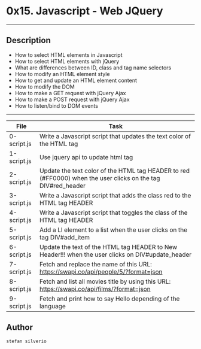 # 0x15. Javascript - Web JQuery
---
## Description
* How to select HTML elements in Javascript
* How to select HTML elements with jQuery
* What are differences between ID, class and tag name selectors
* How to modify an HTML element style
* How to get and update an HTML element content
* How to modify the DOM
* How to make a GET request with jQuery Ajax
* How to make a POST request with jQuery Ajax
* How to listen/bind to DOM events

---
File|Task
---|---
0-script.js | Write a Javascript script that updates the text color of the HTML tag
1-script.js | Use jquery api to update html tag
2-script.js | Update the text color of the HTML tag HEADER to red (#FF0000) when the user clicks on the tag DIV#red_header
3-script.js | Write a Javascript script that adds the class red to the HTML tag HEADER
4-script.js | Write a Javascript script that toggles the class of the HTML tag HEADER
5-script.js | Add a LI element to a list when the user clicks on the tag DIV#add_item
6-script.js | Update the text of the HTML tag HEADER to New Header!!! when the user clicks on DIV#update_header
7-script.js | Fetch and replace the name of this URL: https://swapi.co/api/people/5/?format=json
8-script.js | Fetch and list all movies title by using this URL: https://swapi.co/api/films/?format=json
9-script.js | Fetch and print how to say Hello depending of the language

## Author
`stefan silverio`
